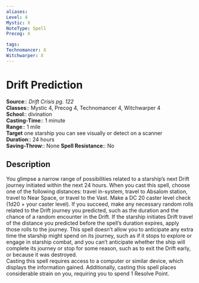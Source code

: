```yaml
---
aliases: 
Level: 4
Mystic: X
NoteType: Spell
Precog: X

tags: 
Technomancer: X
Witchwarper: X
---
```


# Drift Prediction

**Source**:: _Drift Crisis pg. 122_  
**Classes**:: Mystic 4, Precog 4, Technomancer 4, Witchwarper 4  
**School**:: divination  
**Casting-Time**:: 1 minute  
**Range**:: 1 mile  
**Target** one starship you can see visually or detect on a scanner  
**Duration**:: 24 hours  
**Saving-Throw**:: None
**Spell Resistance**:: No

## Description

You glimpse a narrow range of possibilities related to a starship’s next Drift journey initiated within the next 24 hours. When you cast this spell, choose one of the following distances: travel in-system, travel to Absalom station, travel to Near Space, or travel to the Vast. Make a DC 20 caster level check (1d20 + your caster level). If you succeed, make any necessary random rolls related to the Drift journey you predicted, such as the duration and the chance of a random encounter in the Drift. If the starship initiates Drift travel of the distance you predicted before the spell’s duration expires, apply those rolls to the journey. This spell doesn’t allow you to anticipate any extra time the starship might spend on its journey, such as if it stops to explore or engage in starship combat, and you can’t anticipate whether the ship will complete its journey or stop for some reason, such as to exit the Drift early, or because it was destroyed.  
Casting this spell requires access to a computer or similar device, which displays the information gained. Additionally, casting this spell places considerable strain on you, requiring you to spend 1 Resolve Point.
